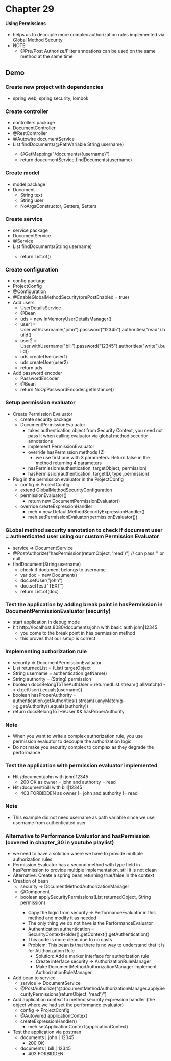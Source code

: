 # Chapter 29

#### Using Permissions

- helps us to decouple more complex authorization rules implemented via Global Method Security
- NOTE:
    - @Pre/Post Authorize/Filter annoations can be used on the same method at the same time

## Demo

### Create new project with dependencies

- spring web, spring security, lombok

### Create controller

- controllers package
- DocumentController
- @RestController
- @Autowire documentService
- List<Document> findDocuments(@PathVariable String username)
    - @GetMapping("/documents/{username}")
    - return doucumentService.findDocuments(username)

### Create model

- model package
- Document
    - String text
    - String user
    - NoArgsConstructor, Getters, Setters

### Create service

- service package
- DocumentService
- @Service
- List<Document> findDocuments(String username)
    - return List.of()

### Create configuration

- config package
- ProjectConfig
- @Configuration
- @EnableGlobalMethodSecurity(prePostEnabled = true)
- Add users
    - UserDetailsService
    - @Bean
    - uds = new InMemoryUserDetailsManager()
    - user1 = User.withUsername("john").password("12345").authorities("read").build()
    - user2 = User.withUsername("bill").password("12345").authorities("write").build()
    - uds.createUser(user1)
    - uds.createUser(user2)
    - return uds
- Add password encoder
    - PasswordEncoder
    - @Bean
    - return NoOpPasswordEncoder.getInstance()

### Setup permission evaluator

- Create Permission Evaluator
    - create security package
    - DocumentPermissionEvaluator
        - takes authentication object from Security Context, you need not pass it when calling evaluator via global
          method security annotations
        - implement PermissionEvaluator
        - override hasPermission methods (2)
            - we use first one with 3 parameters. Return false in the method returning 4 parameters
        - hasPermission(authentication, targetObject, permission)
        - hasPermission(authentication, targetID, type ,permission)
- Plug in the permission evaluator in the ProjectConfig
    - config => ProjectConfig
    - extend GlobalMethodSecurityConfiguration
    - permissionEvaluator()
        - return new DocumentPermissionEvaluator()
    - override createExpressionHandler
        - meh = new DefaultMethodSecurityExpressionHandler()
        - meh.setPermissionEvaluator(permissionEvaluator())

### GLobal method security annotation to check if document user = authenticated user using our custom Permission Evaluator

- service => DocumentService
- @PostAuthorize("hasPermission(returnObject, 'read')") // can pass '' or null
- findDocument(String username)
    - check if document belongs to username
    - var doc = new Document()
    - doc.setUser("john")
    - doc.setTest("TEXT")
    - return List.of(doc)

### Test the application by adding break point in hasPermission in DocumentPermissionEvaluator (security)

- start application in debug mode
- hit http://localhost:8080/documents/john with basic auth john|12345
    - you come to the break point in has permission method
    - this proves that our setup is correct

### Implementing authorization rule

- security => DocumentPermissionEvaluator
- List<Document> returnedList = (List<Document>) targetObject
- String username = authentication.getName()
- String authority = (String) permission
- boolean docsBelongToTheAuthUser = returnedList.stream().allMatch(d -> d.getUser().equals(username))
- boolean hasProperAuthority = authentication.getAuthorities().stream().anyMatch(g->g.getAuthority().equals(authority))
- return docsBelongToTHeUser && hasProperAuthority

### Note

- When you want to write a complex authorization rule, you use permission evaluator to decouple the authorization logic
- Do not make you security complex to complex as they degrade the performance

### Test the application with permission evaluator implemented

- Hit /document/john with john|12345
    - 200 OK as owner = john and authority = read
- Hit /document/bill with bill|12345
    - 403 FORBIDDEN as owner != john and authority != read

### Note

- This example did not need username as path variable since we use username from authenticated user

### Alternative to Performance Evaluator and hasPermission (covered in chapter_30 in youtube playlist)

- we need to have a solution where we have to provide multiple authorization rules
- Permission Evaluator has a second method with type field in hasPermission to provide multiple implementation, still it
  is not clean
- Alternative: Create a spring bean returning true/false in the context
- Creation of bean
    - security => DocumentMethodAuthorizationManager
    - @Component
    - boolean applySecurityPermissions(List<Document> returnedObject, String permission)
        - Copy the logic from security => PerformanceEvaluator in this method and modify it as needed
        - The only thing we do not have is the PerformanceEvaluator
        - Authentication authentication = SecurityContextHolder().getContext().getAuthentication()
        - This code is more clean due to no casts
        - Problem: This bean is that there is no way to understand that it is for AUthorization Rule
            - Solution: Add a marker interface for authorization rule
            - Create interface security => AuthorizationRuleManager
            - Make DocumentMethodAuthorizationManager implement AuthorizationRuleManager
- Add bean to service
    - service => DocumentService
    - @PostAuthorize("@documentMethodAuthorizationManager.applySecurityPermissions(returnObject, 'read')")
- Add application context to method security expression handler (the object where we had set the performance evaluator)
    - config => ProjectConfig
    - @Autowired applicationContext
    - createExpressionHandler()
        - meh.setApplicationContext(applicationContext)
- Test the application via postman
    - documents | john | 12345
        - 200 OK
    - documents | bill | 12345
        - 403 FORBIDDEN

